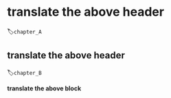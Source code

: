 <!--
# A
-->

# __translate the above header__
:label:`chapter_A`

<!--
## B
-->

## __translate the above header__
:label:`chapter_B`

<!--
b
-->

__translate the above block__
